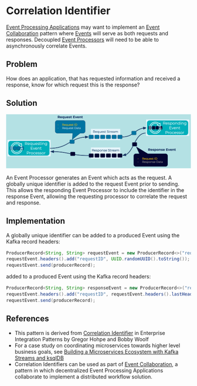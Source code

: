 # Correlation Identifier
[Event Processing Applications](../event-processing/event-processing-application.md) may want to implement an [Event Collaboration](../compositional-patterns/event-collaboration.md) pattern where [Events](../event/event.md) will serve as both requests and responses. Decoupled [Event Processors](../event-processing/event-processor.md) will need to be able to asynchronously correlate Events.

## Problem
How does an application, that has requested information and received a response, know for which request this is the response?

## Solution
![correlation-identifier](../img/correlation-identifier.png)

An Event Processor generates an Event which acts as the request. A globally unique identifier is added to the request Event prior to sending. This allows the responding Event Processor to include the identifier in the response Event, allowing the requesting processor to correlate the request and response.

## Implementation
A globally unique identifier can be added to a produced Event using the Kafka record headers:
```Java
ProducerRecord<String, String> requestEvent = new ProducerRecord<>("request-key", "request-value"); 
requestEvent.headers().add("requestID", UUID.randomUUID().toString());
requestEvent.send(producerRecord);
```

added to a produced Event using the Kafka record headers:
```Java
ProducerRecord<String, String> responseEvent = new ProducerRecord<>("response-key", "response-value"); 
requestEvent.headers().add("requestID", requestEvent.headers().lastHeader("requestID").value());
requestEvent.send(producerRecord);
```

## References
* This pattern is derived from [Correlation Identifier](https://www.enterpriseintegrationpatterns.com/patterns/messaging/CorrelationIdentifier.html) in Enterprise Integration Patterns by Gregor Hohpe and Bobby Woolf
* For a case study on coordinating microservices towards higher level business goals, see [Building a Microservices Ecosystem with Kafka Streams and ksqlDB](https://www.confluent.io/blog/building-a-microservices-ecosystem-with-kafka-streams-and-ksql/)
* Correlation Identifiers can be used as part of [Event Collaboration](../compositional-patterns/event-collaboration.md), a pattern in which decentralized Event Processing Applications collaborate to implement a distributed workflow solution.

